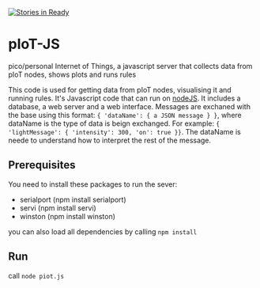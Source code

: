 [![Stories in Ready](https://badge.waffle.io/dariosalvi78/pIoT-JS.png?label=ready&title=Ready)](https://waffle.io/dariosalvi78/pIoT-JS)
# pIoT-JS
pico/personal Internet of Things, a javascript server that collects data from pIoT nodes, shows plots and runs rules

This code is used for getting data from pIoT nodes, visualising it and running rules.
It's Javascript code that can run on [nodeJS](https://nodejs.org/).
It includes a database, a web server and a web interface.
Messages are exchaned with the base using this format: `{ 'dataName': { a JSON message } }`, where dataName is the type of data is beign exchanged. For example: `{ 'lightMessage': { 'intensity': 300, 'on': true }}`.
The dataName is neede to understand how to interpret the rest of the message.

## Prerequisites

You need to install these packages to run the sever:

- serialport (npm install serialport)
- servi (npm install servi)
- winston (npm install winston)

you can also load all dependencies by calling `npm install`

## Run

call `node piot.js`
